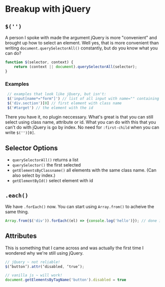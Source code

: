 # Breakup with jQuery

## `$('')`

A person I spoke with made the argument jQuery is more "convenient" and brought up how to select an element. Well yes, that is more convenient than writing `document.querySelectorAll()` constantly, but do you know what you can do?

```js
function $(selector, context) {
    return (context || document).querySelectorAll(selector);
}
```

### Examples

```js
 // examples that look like jQuery, but isn't:
 $('input[name*="form"]') // list of all input with name="" containing "form"
 $('div.section')[0] // first element with class name
 $('#target') // the element with the id

```

There you have it, no plugin neccessary. What's great is that you can still select using class name, attribute or id. What you can do with this that you can't do with jQuery is go by index. No need for `:first-child` when you can write `$('')[0]`.

## Selector Options

- `querySelectorAll()` returns a list
- `querySelector()` the first selected
- `getElementsByClassname()` all elements with the same class name. (Can also select by index.)
- `getElementById()` select element with id

## `.each()`

We have `.forEach()` now. You can start using `Array.from()` to acheive the same thing.

```js
Array.from($('div')).forEach((el) => {console.log('hello')}); // done in one line using vanilla js
```

## Attributes

This is something that I came across and was actually the first time I wondered why we're still using jQuery.

```js
// jQuery ~ not reliable!
$(‘button’).attr(‘disabled, ‘true’);

// vanilla js ~ will work!
document.getElementsByTagName('button').disabled = true
```
